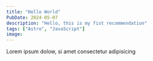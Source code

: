 ```yaml
---
title: "Hello World"
PubDate: 2024-05-07
description: "Hello, this is my fist recommendation"
tags: ["Astro", "JavaScript"]
image:
---
```


Lorem ipsum dolow, si amet consectetur adipisicing 